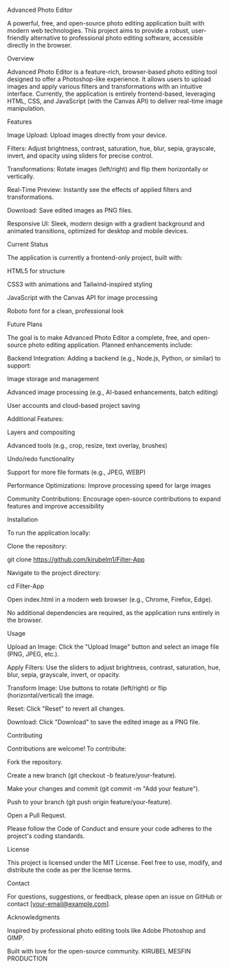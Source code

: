 Advanced Photo Editor

A powerful, free, and open-source photo editing application built with modern web technologies. This project aims to provide a robust, user-friendly alternative to professional photo editing software, accessible directly in the browser.

Overview

Advanced Photo Editor is a feature-rich, browser-based photo editing tool designed to offer a Photoshop-like experience. It allows users to upload images and apply various filters and transformations with an intuitive interface. Currently, the application is entirely frontend-based, leveraging HTML, CSS, and JavaScript (with the Canvas API) to deliver real-time image manipulation.

Features





Image Upload: Upload images directly from your device.



Filters: Adjust brightness, contrast, saturation, hue, blur, sepia, grayscale, invert, and opacity using sliders for precise control.



Transformations: Rotate images (left/right) and flip them horizontally or vertically.



Real-Time Preview: Instantly see the effects of applied filters and transformations.



Download: Save edited images as PNG files.



Responsive UI: Sleek, modern design with a gradient background and animated transitions, optimized for desktop and mobile devices.

Current Status

The application is currently a frontend-only project, built with:





HTML5 for structure



CSS3 with animations and Tailwind-inspired styling



JavaScript with the Canvas API for image processing



Roboto font for a clean, professional look

Future Plans

The goal is to make Advanced Photo Editor a complete, free, and open-source photo editing application. Planned enhancements include:





Backend Integration: Adding a backend (e.g., Node.js, Python, or similar) to support:





Image storage and management



Advanced image processing (e.g., AI-based enhancements, batch editing)



User accounts and cloud-based project saving



Additional Features:





Layers and compositing



Advanced tools (e.g., crop, resize, text overlay, brushes)



Undo/redo functionality



Support for more file formats (e.g., JPEG, WEBP)



Performance Optimizations: Improve processing speed for large images



Community Contributions: Encourage open-source contributions to expand features and improve accessibility

Installation

To run the application locally:





Clone the repository:

git clone https://github.com/kirubelm1/Filter-App


Navigate to the project directory:

cd Filter-App



Open index.html in a modern web browser (e.g., Chrome, Firefox, Edge).

No additional dependencies are required, as the application runs entirely in the browser.

Usage





Upload an Image: Click the "Upload Image" button and select an image file (PNG, JPEG, etc.).



Apply Filters: Use the sliders to adjust brightness, contrast, saturation, hue, blur, sepia, grayscale, invert, or opacity.



Transform Image: Use buttons to rotate (left/right) or flip (horizontal/vertical) the image.



Reset: Click "Reset" to revert all changes.



Download: Click "Download" to save the edited image as a PNG file.

Contributing

Contributions are welcome! To contribute:





Fork the repository.



Create a new branch (git checkout -b feature/your-feature).



Make your changes and commit (git commit -m "Add your feature").



Push to your branch (git push origin feature/your-feature).



Open a Pull Request.

Please follow the Code of Conduct and ensure your code adheres to the project's coding standards.

License

This project is licensed under the MIT License. Feel free to use, modify, and distribute the code as per the license terms.

Contact

For questions, suggestions, or feedback, please open an issue on GitHub or contact [your-email@example.com].

Acknowledgments





Inspired by professional photo editing tools like Adobe Photoshop and GIMP.



Built with love for the open-source community.
KIRUBEL MESFIN PRODUCTION
